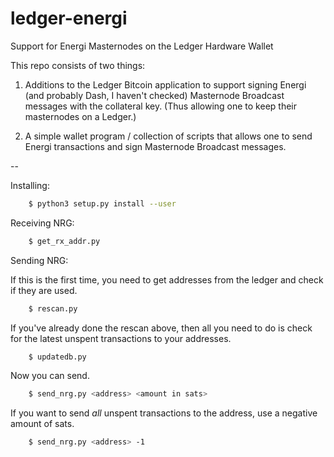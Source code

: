 # ledger-energi
Support for Energi Masternodes on the Ledger Hardware Wallet

This repo consists of two things:

1. Additions to the Ledger Bitcoin application to support signing Energi
   (and probably Dash, I haven't checked) Masternode Broadcast messages
   with the collateral key.  (Thus allowing one to keep their
   masternodes on a Ledger.)

2. A simple wallet program / collection of scripts that allows one to
   send Energi transactions and sign Masternode Broadcast messages.


--

Installing:

```bash
    $ python3 setup.py install --user
```

Receiving NRG:

```bash
    $ get_rx_addr.py
```

Sending NRG:

If this is the first time, you need to get addresses from the ledger and
check if they are used.

```bash
    $ rescan.py
```

If you've already done the rescan above, then all you need to do is
check for the latest unspent transactions to your addresses.

```bash
    $ updatedb.py
```

Now you can send.

```bash
    $ send_nrg.py <address> <amount in sats>
```

If you want to send _all_ unspent transactions to the address, use a
negative amount of sats.

```bash
    $ send_nrg.py <address> -1
```


